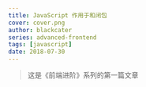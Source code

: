 ```yaml
---
title: JavaScript 作用于和闭包
cover: cover.png
author: blackcater
series: advanced-frontend
tags: [javascript]
date: 2018-07-30
---
```


> 这是《前端进阶》系列的第一篇文章
